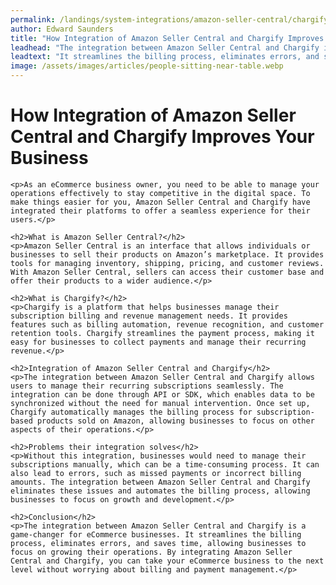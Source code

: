 ```yaml
---
permalink: /landings/system-integrations/amazon-seller-central/chargify
author: Edward Saunders
title: "How Integration of Amazon Seller Central and Chargify Improves Your Business"
leadhead: "The integration between Amazon Seller Central and Chargify is a game-changer for eCommerce businesses"
leadtext: "It streamlines the billing process, eliminates errors, and saves time, allowing businesses to focus on growing their operations. By integrating Amazon Seller Central and Chargify, you can take your eCommerce business to the next level without worrying about billing and payment management."
image: /assets/images/articles/people-sitting-near-table.webp
---
```

<div class="arttext">    <h1>How Integration of Amazon Seller Central and Chargify Improves Your Business</h1>
    
    <p>As an eCommerce business owner, you need to be able to manage your operations effectively to stay competitive in the digital space. To make things easier for you, Amazon Seller Central and Chargify have integrated their platforms to offer a seamless experience for their users.</p>
    
    <h2>What is Amazon Seller Central?</h2>
    <p>Amazon Seller Central is an interface that allows individuals or businesses to sell their products on Amazon’s marketplace. It provides tools for managing inventory, shipping, pricing, and customer reviews. With Amazon Seller Central, sellers can access their customer base and offer their products to a wider audience.</p>
    
    <h2>What is Chargify?</h2>
    <p>Chargify is a platform that helps businesses manage their subscription billing and revenue management needs. It provides features such as billing automation, revenue recognition, and customer retention tools. Chargify streamlines the payment process, making it easy for businesses to collect payments and manage their recurring revenue.</p>
    
    <h2>Integration of Amazon Seller Central and Chargify</h2>
    <p>The integration between Amazon Seller Central and Chargify allows users to manage their recurring subscriptions seamlessly. The integration can be done through API or SDK, which enables data to be synchronized without the need for manual intervention. Once set up, Chargify automatically manages the billing process for subscription-based products sold on Amazon, allowing businesses to focus on other aspects of their operations.</p>
    
    <h2>Problems their integration solves</h2>
    <p>Without this integration, businesses would need to manage their subscriptions manually, which can be a time-consuming process. It can also lead to errors, such as missed payments or incorrect billing amounts. The integration between Amazon Seller Central and Chargify eliminates these issues and automates the billing process, allowing businesses to focus on growth and development.</p>
    
    <h2>Conclusion</h2>
    <p>The integration between Amazon Seller Central and Chargify is a game-changer for eCommerce businesses. It streamlines the billing process, eliminates errors, and saves time, allowing businesses to focus on growing their operations. By integrating Amazon Seller Central and Chargify, you can take your eCommerce business to the next level without worrying about billing and payment management.</p>
</div>